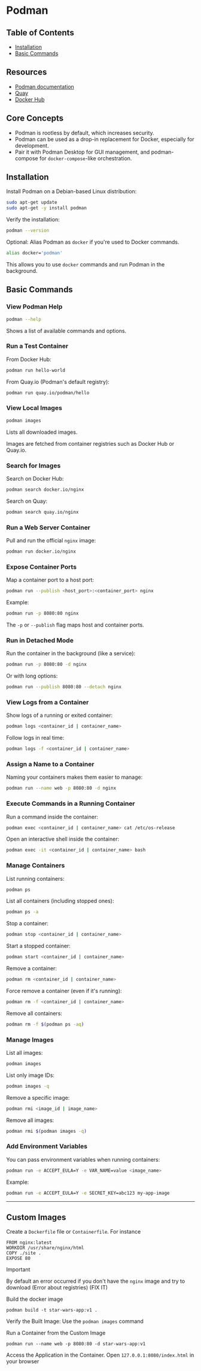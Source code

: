 # Podman

## Table of Contents

- [Installation](#1-installation)
- [Basic Commands](#2-basic-commands)

## Resources

- [Podman documentation](https://podman.io/docs)
- [Quay](https://quay.io/)
- [Docker Hub](https://hub.docker.com/search)

## Core Concepts

- Podman is rootless by default, which increases security.
- Podman can be used as a drop-in replacement for Docker, especially for development.
- Pair it with Podman Desktop for GUI management, and podman-compose for `docker-compose`-like orchestration.

## Installation

Install Podman on a Debian-based Linux distribution:

```bash
sudo apt-get update
sudo apt-get -y install podman
```

Verify the installation:

```bash
podman --version
```

Optional: Alias Podman as `docker` if you're used to Docker commands.

```bash
alias docker='podman'
```

This allows you to use `docker` commands and run Podman in the background.

## Basic Commands

### View Podman Help

```bash
podman --help
```

Shows a list of available commands and options.

### Run a Test Container

From Docker Hub:

```bash
podman run hello-world
```

From Quay.io (Podman's default registry):

```bash
podman run quay.io/podman/hello
```

### View Local Images

```bash
podman images
```

Lists all downloaded images.

Images are fetched from container registries such as Docker Hub or Quay.io.

### Search for Images

Search on Docker Hub:

```bash
podman search docker.io/nginx
```

Search on Quay:

```bash
podman search quay.io/nginx
```

### Run a Web Server Container

Pull and run the official `nginx` image:

```bash
podman run docker.io/nginx
```

### Expose Container Ports

Map a container port to a host port:

```bash
podman run --publish <host_port>:<container_port> nginx
```

Example:

```bash
podman run -p 8080:80 nginx
```

The `-p` or `--publish` flag maps host and container ports.

### Run in Detached Mode

Run the container in the background (like a service):

```bash
podman run -p 8080:80 -d nginx
```

Or with long options:

```bash
podman run --publish 8080:80 --detach nginx
```

### View Logs from a Container

Show logs of a running or exited container:

```bash
podman logs <container_id | container_name>
```

Follow logs in real time:

```bash
podman logs -f <container_id | container_name>
```

### Assign a Name to a Container

Naming your containers makes them easier to manage:

```bash
podman run --name web -p 8080:80 -d nginx
```

### Execute Commands in a Running Container

Run a command inside the container:

```bash
podman exec <container_id | container_name> cat /etc/os-release
```

Open an interactive shell inside the container:

```bash
podman exec -it <container_id | container_name> bash
```

### Manage Containers

List running containers:

```bash
podman ps
```

List all containers (including stopped ones):

```bash
podman ps -a
```

Stop a container:

```bash
podman stop <container_id | container_name>
```

Start a stopped container:

```bash
podman start <container_id | container_name>
```

Remove a container:

```bash
podman rm <container_id | container_name>
```

Force remove a container (even if it's running):

```bash
podman rm -f <container_id | container_name>
```

Remove all containers:

```bash
podman rm -f $(podman ps -aq)
```

### Manage Images

List all images:

```bash
podman images
```

List only image IDs:

```bash
podman images -q
```

Remove a specific image:

```bash
podman rmi <image_id | image_name>
```

Remove all images:

```bash
podman rmi $(podman images -q)
```

### Add Environment Variables

You can pass environment variables when running containers:

```bash
podman run -e ACCEPT_EULA=Y -e VAR_NAME=value <image_name>
```

Example:

```bash
podman run -e ACCEPT_EULA=Y -e SECRET_KEY=abc123 my-app-image
```

---

## Custom Images

Create a `Dockerfile` file or `Containerfile`. For instance

```docker
FROM nginx:latest
WORKDIR /usr/share/nginx/html
COPY ./site .
EXPOSE 80
```

> [!IMPORTANT]
> By default an error occurred if you don't have the `nginx` image and try to download (Error about registries) (FIX IT)

Build the docker image

```shell
podman build -t star-wars-app:v1 .
```

Verify the Built Image: Use the `podman images` command

Run a Container from the Custom Image

```shell
podman run --name web -p 8080:80 -d star-wars-app:v1
```

Access the Application in the Container. Open `127.0.0.1:8080/index.html` in your browser
